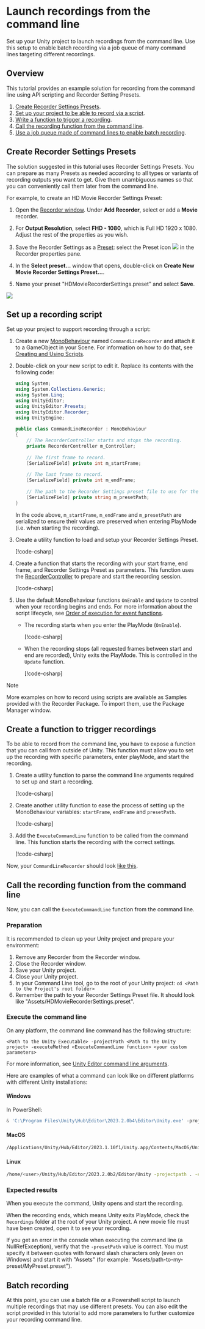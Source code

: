 # Launch recordings from the command line

Set up your Unity project to launch recordings from the command line. Use this setup to enable batch recording via a job queue of many command lines targeting different recordings.

## Overview

This tutorial provides an example solution for recording from the command line using API scripting and Recorder Setting Presets.

1. [Create Recorder Settings Presets](#create-recorder-settings-presets).
2. [Set up your project to be able to record via a script](#set-up-a-recording-script).
3. [Write a function to trigger a recording](#create-a-function-to-trigger-recordings).
4. [Call the recording function from the command line](#call-the-recording-function-from-the-command-line).
5. [Use a job queue made of command lines to enable batch recording](#batch-recording).


## Create Recorder Settings Presets

The solution suggested in this tutorial uses Recorder Settings Presets. You can prepare as many Presets as needed according to all types or variants of recording outputs you want to get. Give them unambiguous names so that you can conveniently call them later from the command line.

For example, to create an HD Movie Recorder Settings Preset:

1. Open the [Recorder window](RecordingRecorderWindow.md). Under **Add Recorder**, select or add a **Movie** recorder.

2. For **Output Resolution**, select **FHD - 1080**, which is Full HD 1920 x 1080. Adjust the rest of the properties as you wish.

3. Save the Recorder Settings as a [Preset](https://docs.unity3d.com/Manual/Presets.html): select the Preset icon ![](Images/IconPreset.png) in the Recorder properties pane.

4. In the **Select preset...** window that opens, double-click on **Create New Movie Recorder Settings Preset...**.

5. Name your preset "HDMovieRecorderSettings.preset" and select **Save**.

![](Images/CommandLineRecorderCreatePreset.png)

## Set up a recording script

Set up your project to support recording through a script:

1. Create a new [MonoBehaviour](https://docs.unity3d.com/2023.3/Documentation/ScriptReference/MonoBehaviour.html) named `CommandLineRecorder` and attach it to a GameObject in your Scene. For information on how to do that, see [Creating and Using Scripts](https://docs.unity3d.com/2023.3/Documentation/Manual/CreatingAndUsingScripts.html).

2. Double-click on your new script to edit it. Replace its contents with the following code:

   ```c#
   using System;
   using System.Collections.Generic;
   using System.Linq;
   using UnityEditor;
   using UnityEditor.Presets;
   using UnityEditor.Recorder;
   using UnityEngine;
 
   public class CommandLineRecorder : MonoBehaviour
   {
       // The RecorderController starts and stops the recording.
       private RecorderController m_Controller;
 
       // The first frame to record.
       [SerializeField] private int m_startFrame;
 
       // The last frame to record.
       [SerializeField] private int m_endFrame;
 
       // The path to the Recorder Settings preset file to use for the recording.
       [SerializeField] private string m_presetPath;
   }
   ```

   In the code above, `m_startFrame`, `m_endFrame` and `m_presetPath` are serialized to ensure their values are preserved when entering PlayMode (i.e. when starting the recording).

3. Create a utility function to load and setup your Recorder Settings Preset.
   
   [!code-csharp[](CommandLineRecorder.cs#L23-L50)]

4. Create a function that starts the recording with your start frame, end frame, and Recorder Settings Preset as parameters. This function uses the [RecorderController](xref:UnityEditor.Recorder.RecorderController) to prepare and start the recording session.

   [!code-csharp[](CommandLineRecorder.cs#L52-L68)]

5. Use the default MonoBehaviour functions `OnEnable` and `Update` to control when your recording begins and ends. For more information about the script lifecycle, see [Order of execution for event functions](https://docs.unity3d.com/2023.3/Documentation/Manual/ExecutionOrder.html).

   - The recording starts when you enter the PlayMode (`OnEnable`).

     [!code-csharp[](CommandLineRecorder.cs#L70-L74)]

   - When the recording stops (all requested frames between start and end are recorded), Unity exits the PlayMode. This is controlled in the `Update` function.

     [!code-csharp[](CommandLineRecorder.cs#L76-L86)]

>[!NOTE]
>More examples on how to record using scripts are available as Samples provided with the Recorder Package. To import them, use the Package Manager window.

## Create a function to trigger recordings

To be able to record from the command line, you have to expose a function that you can call from outside of Unity. This function must allow you to set up the recording with specific parameters, enter playMode, and start the recording.

1. Create a utility function to parse the command line arguments required to set up and start a recording.

   [!code-csharp[](CommandLineRecorder.cs#L88-L110)]

2. Create another utility function to ease the process of setting up the MonoBehaviour variables: `startFrame`, `endFrame` and `presetPath`.

   [!code-csharp[](CommandLineRecorder.cs#L112-L118)]

3. Add the `ExecuteCommandLine` function to be called from the command line. This function starts the recording with the correct settings.

   [!code-csharp[](CommandLineRecorder.cs#L120-L146)]

Now, your `CommandLineRecorder` should look [like this](CommandLineRecorderScript.md).

## Call the recording function from the command line

Now, you can call the `ExecuteCommandLine` function from the command line.

### Preparation

It is recommended to clean up your Unity project and prepare your environment:

1. Remove any Recorder from the Recorder window.
2. Close the Recorder window.
3. Save your Unity project.
4. Close your Unity project.
5. In your Command Line tool, go to the root of your Unity project: `cd <Path to the Project's root folder>`
6. Remember the path to your Recorder Settings Preset file. It should look like "Assets/HDMovieRecorderSettings.preset".

### Execute the command line

On any platform, the command line command has the following structure:

```
<Path to the Unity Executable> -projectPath <Path to the Unity project> -executeMethod <ExecuteCommandLine function> <your custom parameters>
```

For more information, see [Unity Editor command line arguments](https://docs.unity3d.com/Manual/EditorCommandLineArguments.html).

Here are examples of what a command can look like on different platforms with different Unity installations:

#### Windows

In PowerShell:
```powershell
& 'C:\Program Files\Unity\Hub\Editor\2023.2.0b4\Editor\Unity.exe' -projectPath . -executeMethod CommandLineRecorder.ExecuteCommandLine -startFrame 0 -endFrame 10 -presetPath 'Assets/HDMovieRecorderSettings.preset'
```

#### MacOS

```bash
/Applications/Unity/Hub/Editor/2023.1.10f1/Unity.app/Contents/MacOS/Unity -projectpath . -executeMethod CommandLineRecorder.ExecuteCommandLine -startFrame 0 -endFrame 10 -presetPath "Assets/HDMovieRecorderSettings.preset"
```

#### Linux

```bash
/home/<user>/Unity/Hub/Editor/2023.2.0b2/Editor/Unity -projectpath . -executeMethod CommandLineRecorder.ExecuteCommandLine -startFrame 0 -endFrame 10 -presetPath "Assets/HDMovieRecorderSettings.preset" 
```

### Expected results

When you execute the command, Unity opens and start the recording.

When the recording ends, which means Unity exits PlayMode, check the `Recordings` folder at the root of your Unity project. A new movie file must have been created, open it to see your recording.

If you get an error in the console when executing the command line (a NullRefException), verify that the `-presetPath` value is correct. You must specify it between quotes with forward slash characters only (even on Windows) and start it with "Assets" (for example: "Assets/path-to-my-preset/MyPreset.preset").

## Batch recording

At this point, you can use a batch file or a Powershell script to launch multiple recordings that may use different presets. You can also edit the script provided in this tutorial to add more parameters to further customize your recording command line.
